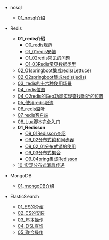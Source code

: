 

[//]: <> (非关系型数据库)
- nosql
  - [01_nosql介绍](nosql/01_nosql介绍.md)
- Redis
  - **01_redis介绍**
    - [00_redis规范](nosql/redis/00redis规范.md)
    - [01_01redis安装](nosql/redis/01_01redis安装.md)
    - [01_02redis常见的问题](nosql/redis/01_02redis常见的问题.md)
    - [01-03Redis常见数据类型](nosql/redis/01-03Redis常见数据类型.md)
  - [02_01springboot集成redis(Lettuce)](nosql/redis/02springboot集成redis(Lettuce).md)
  - [02_02springboot集成redis(jedis)](nosql/redis/02springboot集成redis(jedis).md)
  - [03_redis的十六种使用场景](nosql/redis/03redis的十六种使用场景.md)
  - [04_redis位图](nosql/redis/04redis位图.md)
  - [04_02redis的Geo功能实现查找附近的位置](nosql/redis/04_02redis的Geo功能实现查找附近的位置.md)
  - [05_使用redis限流](nosql/redis/05.使用redis限流.md)
  - [06_redis监听](nosql/redis/06redis监听.md)
  - [07_redis客户端](nosql/redis/07redis客户端.md)
  - [08_Lua脚本完全入门](nosql/redis/08_Lua脚本完全入门.md)
  - **01_Redisson**
    - [09_01Redisson介绍](nosql/redis/09_01Redisson介绍.md) 
    - [09_02分布式锁和同步器](nosql/redis/09_02分布式锁和同步器.md)    
    - [09_02_01分布式锁的使用](nosql/redis/09_02_01分布式锁的使用.md)
    - [09_03分布式集合](nosql/redis/09_03分布式集合.md)   
    - [09_04pring集成Redisson](nosql/redis/09_04pring集成Redisson.md)   
  - [10_实现分布式消息传递](nosql/redis/10_实现分布式消息传递.md)

- MongoDB
  - [01_mongoDB介绍](nosql/MongoDB/01_mongoDB介绍.md)
    
- ElasticSearch
  - [01_ES的介绍](nosql/ElasticSearch/01ElasticSearch介绍.md)
  - [02_ES的安装](nosql/ElasticSearch/02ES的安装.md)
  - [03_基本操作](nosql/ElasticSearch/03基本操作.md)
  - [04_DSL查询](nosql/ElasticSearch/04DSL查询.md)
  - [05_聚合操作](nosql/ElasticSearch/05聚合操作.md)


